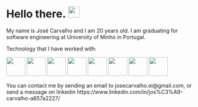 <h1>
  Hello there. 
  <img src="https://media.giphy.com/media/hvRJCLFzcasrR4ia7z/giphy.gif" width="30px"/>
</h1>

<div>
  My name is José Carvalho and I am 20 years old. 
  I am graduating for software engineering at University of Minho in Portugal.
</div>


<p></p>
<div>
Technology that I have worked with:
  <p></p>
  
  <img height = 50 width = 50 src="https://cdn.jsdelivr.net/gh/devicons/devicon/icons/c/c-original.svg" />
  <img height = 50 width = 50 src="https://cdn.jsdelivr.net/gh/devicons/devicon/icons/csharp/csharp-original.svg" />
  <img height = 50 width = 50 src="https://cdn.jsdelivr.net/gh/devicons/devicon/icons/java/java-original.svg" />
  <img height = 50 width = 50 src="https://cdn.jsdelivr.net/gh/devicons/devicon/icons/haskell/haskell-original.svg" /> 
  <img height = 50 width = 50 src="https://cdn.jsdelivr.net/gh/devicons/devicon/icons/mysql/mysql-original.svg" />
  <img height = 50 width = 50 src="https://cdn.jsdelivr.net/gh/devicons/devicon/icons/microsoftsqlserver/microsoftsqlserver-plain-wordmark.svg" />
  <img height = 50 width = 50 src="https://cdn.jsdelivr.net/gh/devicons/devicon/icons/python/python-original.svg" />
  <img height = 50 width = 50 src="https://cdn.jsdelivr.net/gh/devicons/devicon/icons/latex/latex-original.svg" />
  
  
          
  <p></p>

</div>  

<div>
  You can contact me by sending an email to josecarvalho.ei@gmail.com, or send a message on linkedin https://www.linkedin.com/in/jos%C3%A9-carvalho-a857a2227/
</div>
 

<!--
**JoseBambora/JoseBambora** is a ✨ _special_ ✨ repository because its `README.md` (this file) appears on your GitHub profile.

Here are some ideas to get you started:

- 🔭 I’m currently working on ...
- 🌱 I’m currently learning ...
- 👯 I’m looking to collaborate on ...
- 🤔 I’m looking for help with ...
- 💬 Ask me about ...
- 📫 How to reach me: ...
- 😄 Pronouns: ...
- ⚡ Fun fact: ...
-->
